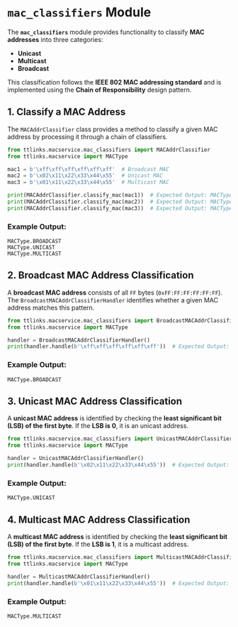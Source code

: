 # `mac_classifiers` Module  

The **`mac_classifiers`** module provides functionality to classify **MAC addresses** into three categories:  
- **Unicast**  
- **Multicast**  
- **Broadcast**  

This classification follows the **IEEE 802 MAC addressing standard** and is implemented using the **Chain of Responsibility** design pattern.  

## 1. Classify a MAC Address  

The `MACAddrClassifier` class provides a method to classify a given MAC address by processing it through a chain of classifiers.  

```python
from ttlinks.macservice.mac_classifiers import MACAddrClassifier
from ttlinks.macservice import MACType

mac1 = b'\xff\xff\xff\xff\xff\xff'  # Broadcast MAC
mac2 = b'\x02\x11\x22\x33\x44\x55'  # Unicast MAC
mac3 = b'\x01\x11\x22\x33\x44\x55'  # Multicast MAC

print(MACAddrClassifier.classify_mac(mac1))  # Expected Output: MACType.BROADCAST
print(MACAddrClassifier.classify_mac(mac2))  # Expected Output: MACType.UNICAST
print(MACAddrClassifier.classify_mac(mac3))  # Expected Output: MACType.MULTICAST
```

### Example Output:
```
MACType.BROADCAST
MACType.UNICAST
MACType.MULTICAST
```

## 2. Broadcast MAC Address Classification  

A **broadcast MAC address** consists of all `FF` bytes (`0xFF:FF:FF:FF:FF:FF`). The `BroadcastMACAddrClassifierHandler` identifies whether a given MAC address matches this pattern.  

```python
from ttlinks.macservice.mac_classifiers import BroadcastMACAddrClassifierHandler
from ttlinks.macservice import MACType

handler = BroadcastMACAddrClassifierHandler()
print(handler.handle(b'\xff\xff\xff\xff\xff\xff'))  # Expected Output: MACType.BROADCAST
```

### Example Output:
```
MACType.BROADCAST
```

## 3. Unicast MAC Address Classification  

A **unicast MAC address** is identified by checking the **least significant bit (LSB) of the first byte**. If the **LSB is 0**, it is an unicast address.  

```python
from ttlinks.macservice.mac_classifiers import UnicastMACAddrClassifierHandler
from ttlinks.macservice import MACType

handler = UnicastMACAddrClassifierHandler()
print(handler.handle(b'\x02\x11\x22\x33\x44\x55'))  # Expected Output: MACType.UNICAST
```

### Example Output:
```
MACType.UNICAST
```

## 4. Multicast MAC Address Classification  

A **multicast MAC address** is identified by checking the **least significant bit (LSB) of the first byte**. If the **LSB is 1**, it is a multicast address.  

```python
from ttlinks.macservice.mac_classifiers import MulticastMACAddrClassifierHandler
from ttlinks.macservice import MACType

handler = MulticastMACAddrClassifierHandler()
print(handler.handle(b'\x01\x11\x22\x33\x44\x55'))  # Expected Output: MACType.MULTICAST
```

### Example Output:
```
MACType.MULTICAST
```